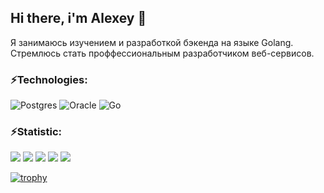 ## Hi there, i'm Alexey 👋

Я занимаюсь изучением и разработкой бэкенда на языке Golang.
Стремлюсь стать проффессиональным разработчиком веб-сервисов.




### ⚡Technologies:
![Postgres](https://img.shields.io/badge/postgres-%23316192.svg?style=for-the-badge&logo=postgresql&logoColor=white)
![Oracle](https://img.shields.io/badge/Oracle-F80000?style=for-the-badge&logo=oracle&logoColor=white)
![Go](https://img.shields.io/badge/go-%2300ADD8.svg?style=for-the-badge&logo=go&logoColor=white)
 
### ⚡Statistic:
![](http://github-profile-summary-cards.vercel.app/api/cards/profile-details?username=asalaschenko&theme=default)
![](http://github-profile-summary-cards.vercel.app/api/cards/repos-per-language?username=asalaschenko&theme=default)
![](http://github-profile-summary-cards.vercel.app/api/cards/most-commit-language?username=asalaschenko&theme=default)
![](http://github-profile-summary-cards.vercel.app/api/cards/stats?username=asalaschenko&theme=default)
![](http://github-profile-summary-cards.vercel.app/api/cards/productive-time?username=asalaschenko&theme=default&utcOffset=8)

[![trophy](https://github-profile-trophy.vercel.app/?username=ryo-ma&theme=flat)](https://github.com/ryo-ma/github-profile-trophy)

<!--
**asalaschenko/asalaschenko** is a ✨ _special_ ✨ repository because its `README.md` (this file) appears on your GitHub profile.

Here are some ideas to get you started:

- 🔭 I’m currently working on ...
- 🌱 I’m currently learning ...
- 👯 I’m looking to collaborate on ...
- 🤔 I’m looking for help with ...
- 💬 Ask me about ...
- 📫 How to reach me: ...
- 😄 Pronouns: ...
- ⚡ Fun fact: ...
-->
